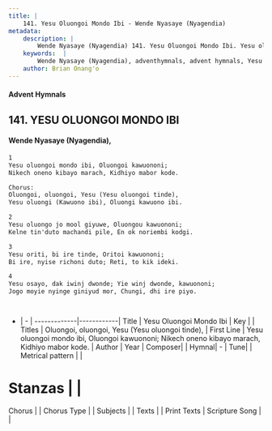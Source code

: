 ```yaml
---
title: |
    141. Yesu Oluongoi Mondo Ibi - Wende Nyasaye (Nyagendia)
metadata:
    description: |
        Wende Nyasaye (Nyagendia) 141. Yesu Oluongoi Mondo Ibi. Yesu oluongoi mondo ibi, Oluongoi kawuononi; Nikech oneno kibayo marach, Kidhiyo mabor kode.  Chorus: Oluongoi, oluongoi, Yesu (Yesu oluongoi tinde), Yesu oluongi (Kawuono ibi), Oluongi kawuono ibi.  
    keywords:  |
        Wende Nyasaye (Nyagendia), adventhymnals, advent hymnals, Yesu Oluongoi Mondo Ibi, Yesu oluongoi mondo ibi, Oluongoi kawuononi; Nikech oneno kibayo marach, Kidhiyo mabor kode.. Oluongoi, oluongoi, Yesu (Yesu oluongoi tinde),
    author: Brian Onang'o
---
```


#### Advent Hymnals
## 141. YESU OLUONGOI MONDO IBI
####  Wende Nyasaye (Nyagendia),

```txt
1
Yesu oluongoi mondo ibi, Oluongoi kawuononi;
Nikech oneno kibayo marach, Kidhiyo mabor kode.

Chorus:
Oluongoi, oluongoi, Yesu (Yesu oluongoi tinde),
Yesu oluongi (Kawuono ibi), Oluongi kawuono ibi.

2
Yesu oluongo jo mool giyuwe, Oluongou kawuononi;
Kelne tin'duto machandi pile, En ok noriembi kodgi.

3
Yesu oriti, bi ire tinde, Oritoi kawuononi;
Bi ire, nyise richoni duto; Reti, to kik ideki.

4
Yesu osayo, dak iwinj dwonde; Yie winj dwonde, kawuononi;
Jogo moyie nyinge giniyud mor, Chungi, dhi ire piyo.




```

- |   -  |
-------------|------------|
Title | Yesu Oluongoi Mondo Ibi |
Key |  |
Titles | Oluongoi, oluongoi, Yesu (Yesu oluongoi tinde), |
First Line | Yesu oluongoi mondo ibi, Oluongoi kawuononi; Nikech oneno kibayo marach, Kidhiyo mabor kode. |
Author | 
Year | 
Composer| |
Hymnal|  - |
Tune|  |
Metrical pattern | |
# Stanzas |  |
Chorus |  |
Chorus Type |  |
Subjects | |
Texts |  |
Print Texts | 
Scripture Song |  |
    
